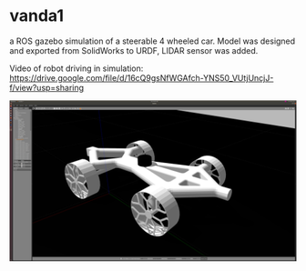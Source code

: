 # vanda1
a ROS gazebo simulation of a steerable 4 wheeled car. Model was designed and exported from SolidWorks to URDF, LIDAR sensor was added.

Video of robot driving in simulation: https://drive.google.com/file/d/16cQ9gsNfWGAfch-YNS50_VUtjUncjJ-f/view?usp=sharing

![Image of Robot](https://github.com/tangmack/vanda1/blob/master/robot.png)

